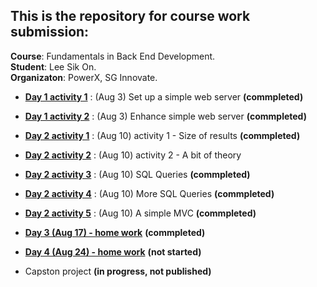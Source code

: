 ## This is the repository for course work submission:
**Course**: Fundamentals in Back End Development.
<br>**Student**: Lee Sik On.
<br>**Organizaton**: PowerX, SG Innovate.

- [**Day 1 activity 1**](./act1) : (Aug 3) Set up a simple web server **(commpleted)**
- [**Day 1 activity 2**](./act2) : (Aug 3) Enhance simple web server **(commpleted)**


- [**Day 2 activity 1**](./day2act1) : (Aug 10) activity 1 - Size of results **(commpleted)**
- [**Day 2 activity 2**](./day2act2) : (Aug 10) activity 2 - A bit of theory
- [**Day 2 activity 3**](./act3) : (Aug 10) SQL Queries **(commpleted)**
- [**Day 2 activity 4**](./act4) : (Aug 10) More SQL Queries **(commpleted)**
- [**Day 2 activity 5**](./act5) : (Aug 10) A simple MVC **(commpleted)**


- [**Day 3 (Aug 17) - home work**](https://github.com/encore428/backend-development/tree/master/5e-swagger) **(commpleted)**


- [**Day 4 (Aug 24) - home work**](https://github.com/encore428/backend-development/) **(not started)**


- Capston project  **(in progress, not published)**

